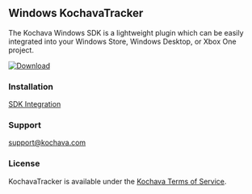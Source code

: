 ## Windows KochavaTracker
The Kochava Windows SDK is a lightweight plugin which can be easily integrated into your Windows Store, Windows Desktop, or Xbox One project.

[![Download](https://img.shields.io/github/v/release/Kochava/Windows-KochavaTracker-Releases?include_prereleases&sort=semver)](https://github.com/Kochava/Windows-KochavaTracker-Releases/releases)

### Installation
[SDK Integration](https://support.kochava.com/sdk-integration/windows-sdk-integration/)

### Support
support@kochava.com

### License
KochavaTracker is available under the [Kochava Terms of Service](https://www.kochava.com/terms-of-service/).
